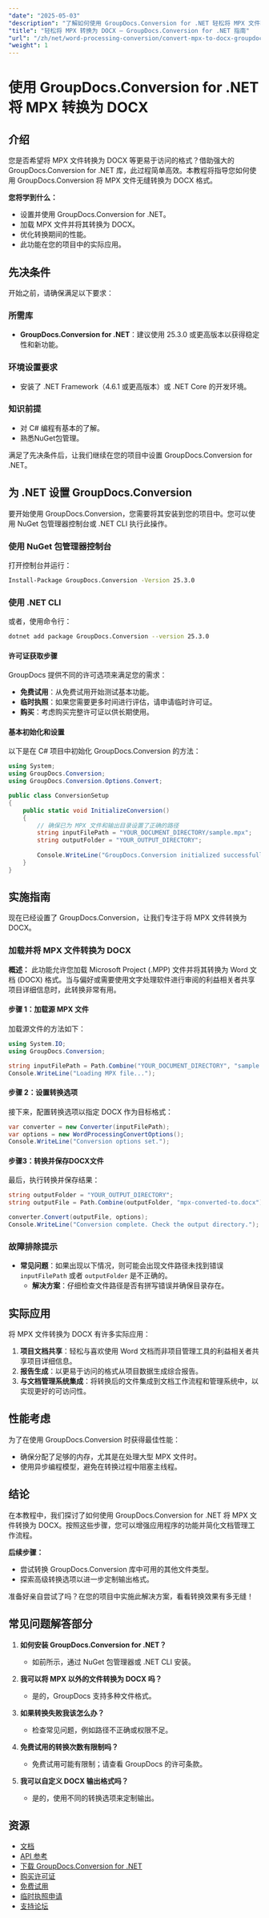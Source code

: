```yaml
---
"date": "2025-05-03"
"description": "了解如何使用 GroupDocs.Conversion for .NET 轻松将 MPX 文件转换为 DOCX。请遵循我们提供的代码示例和最佳实践的分步指南。"
"title": "轻松将 MPX 转换为 DOCX — GroupDocs.Conversion for .NET 指南"
"url": "/zh/net/word-processing-conversion/convert-mpx-to-docx-groupdocs-net/"
"weight": 1
---
```


# 使用 GroupDocs.Conversion for .NET 将 MPX 转换为 DOCX

## 介绍

您是否希望将 MPX 文件转换为 DOCX 等更易于访问的格式？借助强大的 GroupDocs.Conversion for .NET 库，此过程简单高效。本教程将指导您如何使用 GroupDocs.Conversion 将 MPX 文件无缝转换为 DOCX 格式。

**您将学到什么：**
- 设置并使用 GroupDocs.Conversion for .NET。
- 加载 MPX 文件并将其转换为 DOCX。
- 优化转换期间的性能。
- 此功能在您的项目中的实际应用。

## 先决条件
开始之前，请确保满足以下要求：

### 所需库
- **GroupDocs.Conversion for .NET**：建议使用 25.3.0 或更高版本以获得稳定性和新功能。

### 环境设置要求
- 安装了 .NET Framework（4.6.1 或更高版本）或 .NET Core 的开发环境。

### 知识前提
- 对 C# 编程有基本的了解。
- 熟悉NuGet包管理。

满足了先决条件后，让我们继续在您的项目中设置 GroupDocs.Conversion for .NET。

## 为 .NET 设置 GroupDocs.Conversion
要开始使用 GroupDocs.Conversion，您需要将其安装到您的项目中。您可以使用 NuGet 包管理器控制台或 .NET CLI 执行此操作。

### 使用 NuGet 包管理器控制台
打开控制台并运行：
```bash
Install-Package GroupDocs.Conversion -Version 25.3.0
```

### 使用 .NET CLI
或者，使用命令行：
```bash
dotnet add package GroupDocs.Conversion --version 25.3.0
```

#### 许可证获取步骤
GroupDocs 提供不同的许可选项来满足您的需求：
- **免费试用**：从免费试用开始测试基本功能。
- **临时执照**：如果您需要更多时间进行评估，请申请临时许可证。
- **购买**：考虑购买完整许可证以供长期使用。

#### 基本初始化和设置
以下是在 C# 项目中初始化 GroupDocs.Conversion 的方法：
```csharp
using System;
using GroupDocs.Conversion;
using GroupDocs.Conversion.Options.Convert;

public class ConversionSetup
{
    public static void InitializeConversion()
    {
        // 确保已为 MPX 文件和输出目录设置了正确的路径
        string inputFilePath = "YOUR_DOCUMENT_DIRECTORY/sample.mpx";  
        string outputFolder = "YOUR_OUTPUT_DIRECTORY";
        
        Console.WriteLine("GroupDocs.Conversion initialized successfully.");
    }
}
```

## 实施指南
现在已经设置了 GroupDocs.Conversion，让我们专注于将 MPX 文件转换为 DOCX。

### 加载并将 MPX 文件转换为 DOCX
**概述：** 此功能允许您加载 Microsoft Project (.MPP) 文件并将其转换为 Word 文档 (DOCX) 格式。当与偏好或需要使用文字处理软件进行审阅的利益相关者共享项目详细信息时，此转换非常有用。

#### 步骤 1：加载源 MPX 文件
加载源文件的方法如下：
```csharp
using System.IO;
using GroupDocs.Conversion;

string inputFilePath = Path.Combine("YOUR_DOCUMENT_DIRECTORY", "sample.mpx"); // 用实际路径替换
Console.WriteLine("Loading MPX file...");
```

#### 步骤 2：设置转换选项
接下来，配置转换选项以指定 DOCX 作为目标格式：
```csharp
var converter = new Converter(inputFilePath);
var options = new WordProcessingConvertOptions();
Console.WriteLine("Conversion options set.");
```

#### 步骤3：转换并保存DOCX文件
最后，执行转换并保存结果：
```csharp
string outputFolder = "YOUR_OUTPUT_DIRECTORY";
string outputFile = Path.Combine(outputFolder, "mpx-converted-to.docx");

converter.Convert(outputFile, options);
Console.WriteLine("Conversion complete. Check the output directory.");
```

### 故障排除提示
- **常见问题**：如果出现以下情况，则可能会出现文件路径未找到错误 `inputFilePath` 或者 `outputFolder` 是不正确的。
  - **解决方案**：仔细检查文件路径是否有拼写错误并确保目录存在。

## 实际应用
将 MPX 文件转换为 DOCX 有许多实际应用：
1. **项目文档共享**：轻松与喜欢使用 Word 文档而非项目管理工具的利益相关者共享项目详细信息。
2. **报告生成**：以更易于访问的格式从项目数据生成综合报告。
3. **与文档管理系统集成**：将转换后的文件集成到文档工作流程和管理系统中，以实现更好的可访问性。

## 性能考虑
为了在使用 GroupDocs.Conversion 时获得最佳性能：
- 确保分配了足够的内存，尤其是在处理大型 MPX 文件时。
- 使用异步编程模型，避免在转换过程中阻塞主线程。

## 结论
在本教程中，我们探讨了如何使用 GroupDocs.Conversion for .NET 将 MPX 文件转换为 DOCX。按照这些步骤，您可以增强应用程序的功能并简化文档管理工作流程。

**后续步骤：**
- 尝试转换 GroupDocs.Conversion 库中可用的其他文件类型。
- 探索高级转换选项以进一步定制输出格式。

准备好亲自尝试了吗？在您的项目中实施此解决方案，看看转换效果有多无缝！

## 常见问题解答部分
1. **如何安装 GroupDocs.Conversion for .NET？**
   - 如前所示，通过 NuGet 包管理器或 .NET CLI 安装。
   
2. **我可以将 MPX 以外的文件转换为 DOCX 吗？**
   - 是的，GroupDocs 支持多种文件格式。

3. **如果转换失败我该怎么办？**
   - 检查常见问题，例如路径不正确或权限不足。

4. **免费试用的转换次数有限制吗？**
   - 免费试用可能有限制；请查看 GroupDocs 的许可条款。

5. **我可以自定义 DOCX 输出格式吗？**
   - 是的，使用不同的转换选项来定制输出。

## 资源
- [文档](https://docs.groupdocs.com/conversion/net/)
- [API 参考](https://reference.groupdocs.com/conversion/net/)
- [下载 GroupDocs.Conversion for .NET](https://releases.groupdocs.com/conversion/net/)
- [购买许可证](https://purchase.groupdocs.com/buy)
- [免费试用](https://releases.groupdocs.com/conversion/net/)
- [临时执照申请](https://purchase.groupdocs.com/temporary-license/)
- [支持论坛](https://forum.groupdocs.com/c/conversion/10)